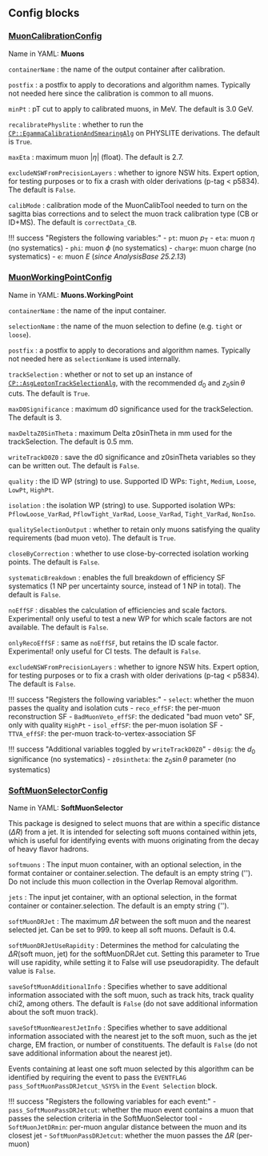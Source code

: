 <!---
## Make-methods

### [makeMuonCalibrationConfig](https://acode-browser1.usatlas.bnl.gov/lxr/source/athena/PhysicsAnalysis/Algorithms/MuonAnalysisAlgorithms/python/MuonAnalysisConfig.py)

`seq`
:   the config sequence.

`containerName`
:   the name of the output container after calibration.

`postfix`
:   a postfix to apply to decorations and algorithm names. Typically not needed here since the calibration is common to all muons.

`ptSelectionOutput`
:   $p_\mathrm{T}$ cut to apply to calibrated muons, in MeV. The default is 3.0 GeV.

!!! success "Registers the following variables:"
    - `pt`: muon $p_\mathrm{T}$
    - `eta`: muon $\eta$ (no systematics)
    - `phi`: muon $\phi$ (no systematics)
    - `charge`: muon charge (no systematics)

### [makeMuonWorkingPointConfig](https://acode-browser1.usatlas.bnl.gov/lxr/source/athena/PhysicsAnalysis/Algorithms/MuonAnalysisAlgorithms/python/MuonAnalysisConfig.py)

`seq`
:   the config sequence.

`containerName`
:   the name of the input container.

`selectionName`
:   the name of the muon selection to define (e.g. `tight` or `loose`).

`postfix`
:   a postfix to apply to decorations and algorithm names. Typically not needed here as `selectionName` is used internally.

`workingPoint`
:   the ID and isolation WPs to use. Pass them in the format `quality.isolation`. Supported ID WPs: `Tight`, `Medium`, `Loose`, `LowPt`, `HighPt`. Supported isolation WPs: `PflowLoose_VarRad`, `PflowTight_VarRad`, `Loose_VarRad`, `Tight_VarRad`, `NonIso`.

`qualitySelectionOutput`
:   whether to retain only muons satisfying the quality requirements (bad muon veto). The default is `True`.

`systematicBreakdown`
:   enables the full breakdown of efficiency SF systematics (1 NP per uncertainty source, instead of 1 NP in total). The default is `False`.

`noEffSF`
:   disables the calculation of efficiencies and scale factors. Experimental! only useful to test a new WP for which scale factors are not available. The default is `False`.

`onlyRecoEffSF`
:   same as `noEffSF`, but retains the ID scale factor. Experimental! only useful for CI tests. The default is `False`.

!!! success "Registers the following variables:"
    - `select`: whether the muon passes the quality and isolation cuts
    - `reco_effSF`: the per-muon reconstruction SF
    - `BadMuonVeto_effSF`: the dedicated "bad muon veto" SF, only with quality `HighPt`
    - `isol_effSF`: the per-muon isolation SF
    - `TTVA_effSF`: the per-muon track-to-vertex-association SF
--->

## Config blocks

### [MuonCalibrationConfig](https://acode-browser1.usatlas.bnl.gov/lxr/source/athena/PhysicsAnalysis/Algorithms/MuonAnalysisAlgorithms/python/MuonAnalysisConfig.py)
Name in YAML: **Muons**

`containerName`
:   the name of the output container after calibration.

`postfix`
:   a postfix to apply to decorations and algorithm names. Typically not needed here since the calibration is common to all muons.

`minPt`
:   pT cut to apply to calibrated muons, in MeV. The default is 3.0 GeV.

`recalibratePhyslite`
:   whether to run the [`CP::EgammaCalibrationAndSmearingAlg`](https://acode-browser1.usatlas.bnl.gov/lxr/source/athena/PhysicsAnalysis/Algorithms/EgammaAnalysisAlgorithms/Root/EgammaCalibrationAndSmearingAlg.cxx) on PHYSLITE derivations. The default is `True`.

`maxEta`
:   maximum muon $\vert\eta\vert$ (float). The default is 2.7.

`excludeNSWFromPrecisionLayers`
:   whether to ignore NSW hits. Expert option, for testing purposes or to fix a crash with older derivations (p-tag < p5834). The default is `False`.

`calibMode`
:   calibration mode of the MuonCalibTool needed to turn on the sagitta bias corrections and to select the muon track calibration type (CB or ID+MS). The default is `correctData_CB`.

!!! success "Registers the following variables:"
    - `pt`: muon $p_\mathrm{T}$
    - `eta`: muon $\eta$ (no systematics)
    - `phi`: muon $\phi$ (no systematics)
    - `charge`: muon charge (no systematics)
    - `e`: muon $E$ (*since AnalysisBase 25.2.13*)

### [MuonWorkingPointConfig](https://acode-browser1.usatlas.bnl.gov/lxr/source/athena/PhysicsAnalysis/Algorithms/MuonAnalysisAlgorithms/python/MuonAnalysisConfig.py)
Name in YAML: **Muons.WorkingPoint**

`containerName`
:   the name of the input container.

`selectionName`
:   the name of the muon selection to define (e.g. `tight` or `loose`).

`postfix`
:   a postfix to apply to decorations and algorithm names. Typically not needed here as `selectionName` is used internally.

`trackSelection`
:   whether or not to set up an instance of [`CP::AsgLeptonTrackSelectionAlg`](https://acode-browser1.usatlas.bnl.gov/lxr/source/athena/PhysicsAnalysis/Algorithms/AsgAnalysisAlgorithms/Root/AsgLeptonTrackSelectionAlg.cxx), with the recommended $d_0$ and $z_0\sin\theta$ cuts. The default is `True`.

`maxD0Significance`
:   maximum d0 significance used for the trackSelection. The default is 3.

`maxDeltaZ0SinTheta`
:   maximum Delta z0sinTheta in mm used for the trackSelection. The default is 0.5 mm.

`writeTrackD0Z0`
:   save the d0 significance and z0sinTheta variables so they can be written out. The default is `False`.

`quality`
:   the ID WP (string) to use. Supported ID WPs: `Tight`, `Medium`, `Loose`, `LowPt`, `HighPt`.

`isolation`
:   the isolation WP (string) to use. Supported isolation WPs: `PflowLoose_VarRad`, `PflowTight_VarRad`, `Loose_VarRad`, `Tight_VarRad`, `NonIso`.

`qualitySelectionOutput`
:   whether to retain only muons satisfying the quality requirements (bad muon veto). The default is `True`.

`closeByCorrection`
:   whether to use close-by-corrected isolation working points. The default is `False`.

`systematicBreakdown`
:   enables the full breakdown of efficiency SF systematics (1 NP per uncertainty source, instead of 1 NP in total). The default is `False`.

`noEffSF`
:   disables the calculation of efficiencies and scale factors. Experimental! only useful to test a new WP for which scale factors are not available. The default is `False`.

`onlyRecoEffSF`
:   same as `noEffSF`, but retains the ID scale factor. Experimental! only useful for CI tests. The default is `False`.

`excludeNSWFromPrecisionLayers`
:   whether to ignore NSW hits. Expert option, for testing purposes or to fix a crash with older derivations (p-tag < p5834). The default is `False`.

!!! success "Registers the following variables:"
    - `select`: whether the muon passes the quality and isolation cuts
    - `reco_effSF`: the per-muon reconstruction SF
    - `BadMuonVeto_effSF`: the dedicated "bad muon veto" SF, only with quality `HighPt`
    - `isol_effSF`: the per-muon isolation SF
    - `TTVA_effSF`: the per-muon track-to-vertex-association SF

!!! success "Additional variables toggled by `writeTrackD0Z0`"
    - `d0sig`: the $d_0$ significance (no systematics)
    - `z0sintheta`: the $z_0\sin\theta$ parameter (no systematics)

### [SoftMuonSelectorConfig](https://gitlab.cern.ch/atlasphys-top/reco/TopCPToolkit/-/blob/main/source/TopCPToolkit/python/SoftMuonSelectorConfig.py?ref_type=heads)
Name in YAML: **SoftMuonSelector**

This package is designed to select muons that are within a specific distance ($\Delta R$) from a jet. It is intended for selecting soft muons contained within jets, which is useful for identifying events with muons originating from the decay of heavy flavor hadrons.

`softmuons`
:   The input muon container, with an optional selection, in the format container or container.selection. The default is an empty string (''). Do not include this muon collection in the Overlap Removal algorithm.

`jets`
:   The input jet container, with an optional selection, in the format container or container.selection. The default is an empty string ('').

`softMuonDRJet`
:   The maximum $\Delta R$ between the soft muon and the nearest selected jet. Can be set to 999. to keep all soft muons. Default is 0.4.

`softMuonDRJetUseRapidity`
:   Determines the method for calculating the $\Delta R$(soft muon, jet) for the softMuonDRJet cut. Setting this parameter to True will use rapidity, while setting it to False will use pseudorapidity. The default value is `False`.

`saveSoftMuonAdditionalInfo`
:   Specifies whether to save additional information associated with the soft muon, such as track hits, track quality chi2, among others. The default is `False` (do not save additional information about the soft muon track).

`saveSoftMuonNearestJetInfo`
:   Specifies whether to save additional information associated with the nearest jet to the soft muon, such as the jet charge, EM fraction, or number of constituents. The default is `False` (do not save additional information about the nearest jet).

Events containing at least one soft muon selected by this algorithm can be identified by requiring the event to pass the `EVENTFLAG pass_SoftMuonPassDRJetcut_%SYS%` in the `Event Selection` block.

!!! success "Registers the following variables for each event:"
    - `pass_SoftMuonPassDRJetcut`: whether the muon event contains a muon that passes the selection criteria in the SoftMuonSelector tool
    - `SoftMuonJetDRmin`: per-muon angular distance between the muon and its closest jet
    - `SoftMuonPassDRJetcut`: whether the muon passes the $\Delta R$ (per-muon)

